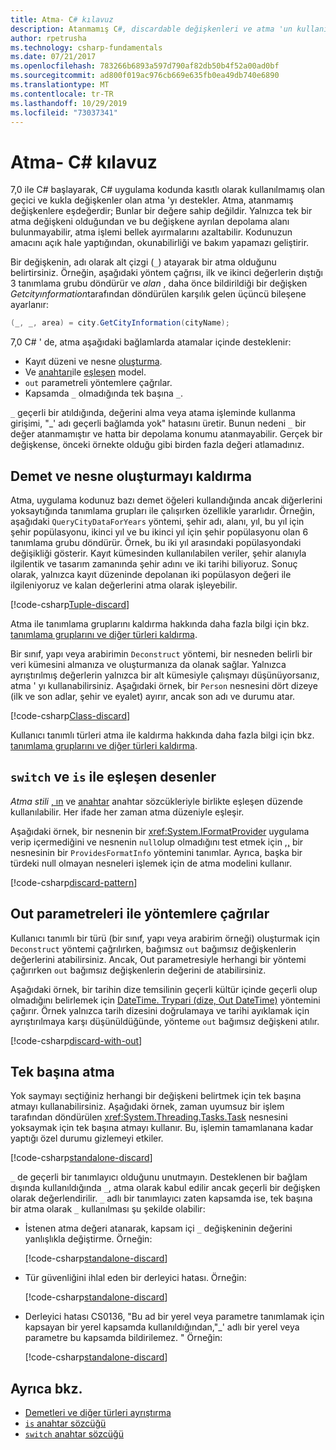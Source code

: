```yaml
---
title: Atma- C# kılavuz
description: Atanmamış C#, discardable değişkenleri ve atma 'un kullanılabileceği yollarla ilgili olarak, atma desteği açıklanmaktadır.
author: rpetrusha
ms.technology: csharp-fundamentals
ms.date: 07/21/2017
ms.openlocfilehash: 783266b6893a597d790af82db50b4f52a00ad0bf
ms.sourcegitcommit: ad800f019ac976cb669e635fb0ea49db740e6890
ms.translationtype: MT
ms.contentlocale: tr-TR
ms.lasthandoff: 10/29/2019
ms.locfileid: "73037341"
---
```

# <a name="discards---c-guide"></a>Atma- C# kılavuz

7,0 ile C# başlayarak, C# uygulama kodunda kasıtlı olarak kullanılmamış olan geçici ve kukla değişkenler olan atma 'yı destekler. Atma, atanmamış değişkenlere eşdeğerdir; Bunlar bir değere sahip değildir. Yalnızca tek bir atma değişkeni olduğundan ve bu değişkene ayrılan depolama alanı bulunmayabilir, atma işlemi bellek ayırmalarını azaltabilir. Kodunuzun amacını açık hale yaptığından, okunabilirliği ve bakım yapamazı geliştirir.

Bir değişkenin, adı olarak alt çizgi (`_`) atayarak bir atma olduğunu belirtirsiniz. Örneğin, aşağıdaki yöntem çağrısı, ilk ve ikinci değerlerin dıştığı 3 tanımlama grubu döndürür ve *alan* , daha önce bildirildiği bir değişken *Getcityınformation*tarafından döndürülen karşılık gelen üçüncü bileşene ayarlanır:

```csharp
(_, _, area) = city.GetCityInformation(cityName);
```

7,0 C# ' de, atma aşağıdaki bağlamlarda atamalar içinde desteklenir:

- Kayıt düzeni ve nesne [oluşturma](deconstruct.md).
- Ve [anahtarı](language-reference/keywords/switch.md)ile [eşleşen](language-reference/keywords/is.md) model.
- `out` parametreli yöntemlere çağrılar.
- Kapsamda `_` olmadığında tek başına `_`.

`_` geçerli bir atıldığında, değerini alma veya atama işleminde kullanma girişimi, "\_' adı geçerli bağlamda yok" hatasını üretir. Bunun nedeni `_` bir değer atanmamıştır ve hatta bir depolama konumu atanmayabilir. Gerçek bir değişkense, önceki örnekte olduğu gibi birden fazla değeri atlamadınız.

## <a name="tuple-and-object-deconstruction"></a>Demet ve nesne oluşturmayı kaldırma

Atma, uygulama kodunuz bazı demet öğeleri kullandığında ancak diğerlerini yoksaytığında tanımlama grupları ile çalışırken özellikle yararlıdır. Örneğin, aşağıdaki `QueryCityDataForYears` yöntemi, şehir adı, alanı, yıl, bu yıl için şehir popülasyonu, ikinci yıl ve bu ikinci yıl için şehir popülasyonu olan 6 tanımlama grubu döndürür. Örnek, bu iki yıl arasındaki popülasyondaki değişikliği gösterir. Kayıt kümesinden kullanılabilen veriler, şehir alanıyla ilgilentik ve tasarım zamanında şehir adını ve iki tarihi biliyoruz. Sonuç olarak, yalnızca kayıt düzeninde depolanan iki popülasyon değeri ile ilgileniyoruz ve kalan değerlerini atma olarak işleyebilir.  

[!code-csharp[Tuple-discard](../../samples/snippets/csharp/programming-guide/deconstructing-tuples/discard-tuple1.cs)]

Atma ile tanımlama gruplarını kaldırma hakkında daha fazla bilgi için bkz. [tanımlama gruplarını ve diğer türleri kaldırma](deconstruct.md#deconstructing-tuple-elements-with-discards).

Bir sınıf, yapı veya arabirimin `Deconstruct` yöntemi, bir nesneden belirli bir veri kümesini almanıza ve oluşturmanıza da olanak sağlar. Yalnızca ayrıştırılmış değerlerin yalnızca bir alt kümesiyle çalışmayı düşünüyorsanız, atma ' yı kullanabilirsiniz. Aşağıdaki örnek, bir `Person` nesnesini dört dizeye (ilk ve son adlar, şehir ve eyalet) ayırır, ancak son adı ve durumu atar.

[!code-csharp[Class-discard](../../samples/snippets/csharp/programming-guide/deconstructing-tuples/class-discard1.cs)]

Kullanıcı tanımlı türleri atma ile kaldırma hakkında daha fazla bilgi için bkz. [tanımlama gruplarını ve diğer türleri kaldırma](deconstruct.md#deconstructing-a-user-defined-type-with-discards).

## <a name="pattern-matching-with-switch-and-is"></a>`switch` ve `is` ile eşleşen desenler

*Atma stili* [, ın](language-reference/keywords/is.md) ve [anahtar](language-reference/keywords/switch.md) anahtar sözcükleriyle birlikte eşleşen düzende kullanılabilir. Her ifade her zaman atma düzeniyle eşleşir.

Aşağıdaki örnek, bir nesnenin bir <xref:System.IFormatProvider> uygulama verip içermediğini ve nesnenin `null`olup olmadığını test etmek için [,,](language-reference/keywords/is.md) bir nesnesinin bir `ProvidesFormatInfo` yöntemini tanımlar. Ayrıca, başka bir türdeki null olmayan nesneleri işlemek için de atma modelini kullanır.

[!code-csharp[discard-pattern](../../samples/snippets/csharp/programming-guide/discards/discard-pattern2.cs)]

## <a name="calls-to-methods-with-out-parameters"></a>Out parametreleri ile yöntemlere çağrılar

Kullanıcı tanımlı bir türü (bir sınıf, yapı veya arabirim örneği) oluşturmak için `Deconstruct` yöntemi çağrılırken, bağımsız `out` bağımsız değişkenlerin değerlerini atabilirsiniz. Ancak, Out parametresiyle herhangi bir yöntemi çağırırken `out` bağımsız değişkenlerin değerini de atabilirsiniz.

Aşağıdaki örnek, bir tarihin dize temsilinin geçerli kültür içinde geçerli olup olmadığını belirlemek için [DateTime. Trypari (dize, Out DateTime)](<xref:System.DateTime.TryParse(System.String,System.DateTime@)>) yöntemini çağırır. Örnek yalnızca tarih dizesini doğrulamaya ve tarihi ayıklamak için ayrıştırılmaya karşı düşünüldüğünde, yönteme `out` bağımsız değişkeni atılır.

[!code-csharp[discard-with-out](../../samples/snippets/csharp/programming-guide/discards/discard-out1.cs)]

## <a name="a-standalone-discard"></a>Tek başına atma

Yok saymayı seçtiğiniz herhangi bir değişkeni belirtmek için tek başına atmayı kullanabilirsiniz. Aşağıdaki örnek, zaman uyumsuz bir işlem tarafından döndürülen <xref:System.Threading.Tasks.Task> nesnesini yoksaymak için tek başına atmayı kullanır. Bu, işlemin tamamlanana kadar yaptığı özel durumu gizlemeyi etkiler.

[!code-csharp[standalone-discard](../../samples/snippets/csharp/programming-guide/discards/standalone-discard1.cs)]

`_` de geçerli bir tanımlayıcı olduğunu unutmayın. Desteklenen bir bağlam dışında kullanıldığında `_`, atma olarak kabul edilir ancak geçerli bir değişken olarak değerlendirilir. `_` adlı bir tanımlayıcı zaten kapsamda ise, tek başına bir atma olarak `_` kullanılması şu şekilde olabilir:

- İstenen atma değeri atanarak, kapsam içi `_` değişkeninin değerini yanlışlıkla değiştirme. Örneğin:

   [!code-csharp[standalone-discard](../../samples/snippets/csharp/programming-guide/discards/standalone-discard2.cs#1)]

- Tür güvenliğini ihlal eden bir derleyici hatası. Örneğin:

   [!code-csharp[standalone-discard](../../samples/snippets/csharp/programming-guide/discards/standalone-discard2.cs#2)]

- Derleyici hatası CS0136, "Bu ad bir yerel veya parametre tanımlamak için kapsayan bir yerel kapsamda kullanıldığından,"\_' adlı bir yerel veya parametre bu kapsamda bildirilemez. " Örneğin:

   [!code-csharp[standalone-discard](../../samples/snippets/csharp/programming-guide/discards/standalone-discard2.cs#3)]

## <a name="see-also"></a>Ayrıca bkz.

- [Demetleri ve diğer türleri ayrıştırma](deconstruct.md)
- [`is` anahtar sözcüğü](language-reference/keywords/is.md)
- [`switch` anahtar sözcüğü](language-reference/keywords/switch.md)
